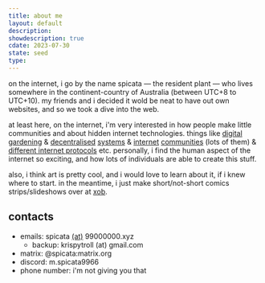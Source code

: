 ```yaml
---
title: about me
layout: default
description: 
showdescription: true
cdate: 2023-07-30
state: seed
type: 
---
```


on the internet, i go by the name spicata — the resident plant — who lives somewhere in the continent-country of Australia (between UTC+8 to UTC+10). my friends and i decided it wold be neat to have out own websites, and so we took a dive into the web.

at least here, on the internet, i'm very interested in how people make little communities and about hidden internet technologies. things like [digital](https://maggieappleton.com/garden-history) [gardening](https://joelhooks.com/digital-garden) & [decentralised](https://jzhao.xyz/posts/towards-data-neutrality) [systems](https://scuttlebutt.nz/) & [internet](https://nightfall.city/) [communities](https://yesterweb.org/) (lots of them) & [different internet protocols](https://gemini.circumlunar.space/) etc. personally, i find the human aspect of the internet so exciting, and how lots of individuals are able to create this stuff.

also, i think art is pretty cool, and i would love to learn about it, if i knew where to start. in the meantime, i just make short/not-short comics strips/slideshows over at [xob](https://xob.99000000.xyz).

## contacts

- emails: spicata [(at)](whats-up-with-the-at) 99000000.xyz
    - backup: krispytroll (at) gmail.com
- matrix: @spicata:matrix.org
- discord: m.spicata9966
- phone number: i'm not giving you that
